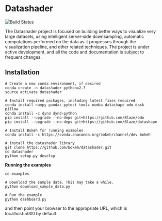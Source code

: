 # Datashader

[![Build Status](https://travis-ci.org/bokeh/datashader.svg)](https://travis-ci.org/bokeh/datashader)

The Datashader project is focused on building better ways to visualize
very large datasets, using intelligent server-side downsampling,
automatic computations performed on the data as it progresses through
the visualization pipeline, and other related techniques.  The project
is under active development, and all the code and documentation is
subject to frequent changes.

## Installation

```
# Create a new conda environment, if desired
conda create -n datashader python=2.7
source activate datashader

# Install required packages, including latest fixes required
conda install numpy pandas pytest toolz numba datashape odo dask pillow
conda install -c dynd dynd-python
pip install --upgrade --no-deps git+https://github.com/Blaze/odo
pip install --upgrade --no-deps git+https://github.com/Blaze/datashape

# Install Bokeh for running examples
conda install -c https://conda.anaconda.org/bokeh/channel/dev bokeh

# Install the datashader library
git clone https://github.com/bokeh/datashader.git
cd datashader
python setup.py develop
```

**Running the examples**

```
cd examples

# Download the sample data. This may take a while.
python download_sample_data.py

# Run the example
python dashboard.py
```

and then point your browser to the appropriate URL, which is localhost:5000 by default.
